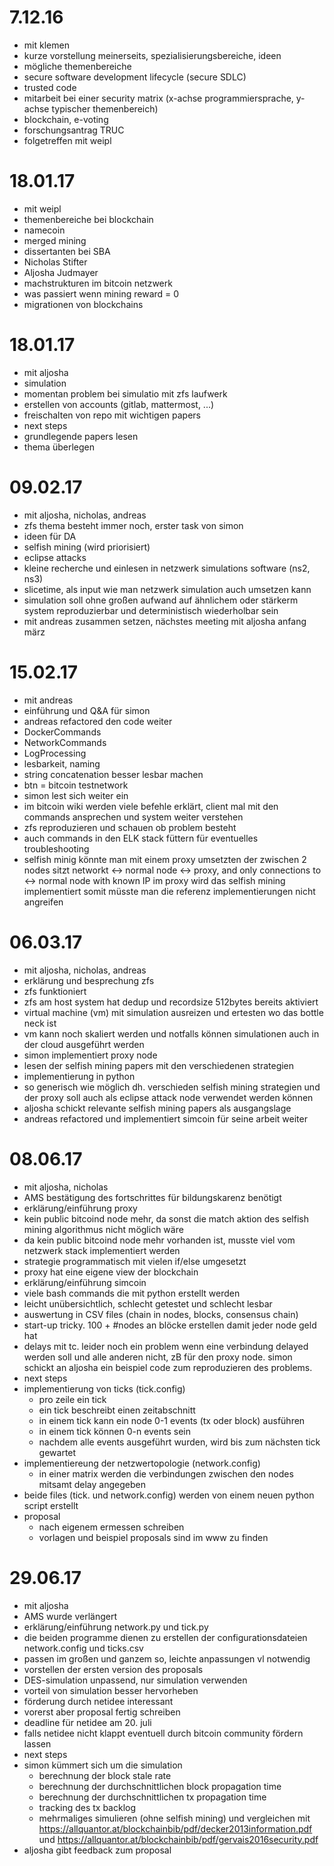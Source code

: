 # 7.12.16
* mit klemen
* kurze vorstellung meinerseits, spezialisierungsbereiche, ideen
* mögliche themenbereiche
 * secure software development lifecycle (secure SDLC)
 * trusted code
 * mitarbeit bei einer security matrix (x-achse programmiersprache, y-achse typischer themenbereich)
 * blockchain, e-voting
* forschungsantrag TRUC
* folgetreffen mit weipl

# 18.01.17
* mit weipl
* themenbereiche bei blockchain
 * namecoin
 * merged mining
* dissertanten bei SBA
 * Nicholas Stifter
 * Aljosha Judmayer
* machstrukturen im bitcoin netzwerk
* was passiert wenn mining reward = 0
* migrationen von blockchains

# 18.01.17
* mit aljosha
* simulation
* momentan problem bei simulatio mit zfs laufwerk
* erstellen von accounts (gitlab, mattermost, ...)
* freischalten von repo mit wichtigen papers
* next steps
 * grundlegende papers lesen
 * thema überlegen

# 09.02.17
* mit aljosha, nicholas, andreas
* zfs thema besteht immer noch, erster task von simon
* ideen für DA
 * selfish mining (wird priorisiert)
 * eclipse attacks
* kleine recherche und einlesen in netzwerk simulations software (ns2, ns3)
* slicetime, als input wie man netzwerk simulation auch umsetzen kann
* simulation soll ohne großen aufwand auf ähnlichem oder stärkerm system reproduzierbar und deterministisch wiederholbar sein
* mit andreas zusammen setzen, nächstes meeting mit aljosha anfang märz

# 15.02.17
* mit andreas
* einführung und Q&A für simon
* andreas refactored den code weiter
 * DockerCommands
 * NetworkCommands
 * LogProcessing
 * lesbarkeit, naming
 * string concatenation besser lesbar machen
* btn = bitcoin testnetwork
* simon lest sich weiter ein
 * im bitcoin wiki werden viele befehle erklärt, client mal mit den commands ansprechen und system weiter verstehen
 * zfs reproduzieren und schauen ob problem besteht
* auch commands in den ELK stack füttern für eventuelles troubleshooting
* selfish minig könnte man mit einem proxy umsetzten der zwischen 2 nodes sitzt networkt <-> normal node <-> proxy, and only connections to <-> normal node with known IP
im proxy wird das selfish mining implementiert somit müsste man die referenz implementierungen nicht angreifen

# 06.03.17
* mit aljosha, nicholas, andreas
* erklärung und besprechung zfs
 * zfs funktioniert
 * zfs am host system hat dedup und recordsize 512bytes bereits aktiviert
* virtual machine (vm) mit simulation ausreizen und ertesten wo das bottle neck ist
* vm kann noch skaliert werden und notfalls können simulationen auch in der cloud ausgeführt werden
* simon implementiert proxy node
 * lesen der selfish mining papers mit den verschiedenen strategien
 * implementierung in python
 * so generisch wie möglich dh. verschieden selfish mining strategien und der proxy soll auch als eclipse attack node verwendet werden können
 * aljosha schickt relevante selfish mining papers als ausgangslage
* andreas refactored und implementiert simcoin für seine arbeit weiter

# 08.06.17
* mit aljosha, nicholas
* AMS bestätigung des fortschrittes für bildungskarenz benötigt
* erklärung/einführung proxy
 * kein public bitcoind node mehr, da sonst die match aktion des selfish mining algorithmus nicht möglich wäre
 * da kein public bitcoind node mehr vorhanden ist, musste viel vom netzwerk stack implementiert werden
 * strategie programmatisch mit vielen if/else umgesetzt
 * proxy hat eine eigene view der blockchain
* erklärung/einführung simcoin
 * viele bash commands die mit python erstellt werden
 * leicht unübersichtlich, schlecht getestet und schlecht lesbar
 * auswertung in CSV files (chain in nodes, blocks, consensus chain)
 * start-up tricky. 100 + #nodes an blöcke erstellen damit jeder node geld hat
 * delays mit tc. leider noch ein problem wenn eine verbindung delayed werden soll und alle anderen nicht, zB für den proxy node. simon schickt an aljosha ein beispiel code zum reproduzieren des problems.
* next steps
 * implementierung von ticks (tick.config)
      * pro zeile ein tick
      * ein tick beschreibt einen zeitabschnitt
      * in einem tick kann ein node 0-1 events (tx oder block) ausführen
      * in einem tick können 0-n events sein
      * nachdem alle events ausgeführt wurden, wird bis zum nächsten tick gewartet
 * implementiereung der netzwertopologie (network.config)
      * in einer matrix werden die verbindungen zwischen den nodes mitsamt delay angegeben
 * beide files (tick. und network.config) werden von einem neuen python script erstellt
 * proposal
      * nach eigenem ermessen schreiben
      * vorlagen und beispiel proposals sind im www zu finden


# 29.06.17
* mit aljosha
* AMS wurde verlängert
* erklärung/einführung network.py und tick.py
 * die beiden programme dienen zu erstellen der configurationsdateien network.config und ticks.csv
 * passen im großen und ganzem so, leichte anpassungen vl notwendig
* vorstellen der ersten version des proposals
 * DES-simulation unpassend, nur simulation verwenden
 * vorteil von simulation besser hervorheben
* förderung durch netidee interessant
 * vorerst aber proposal fertig schreiben
 * deadline für netidee am 20. juli
* falls netidee nicht klappt eventuell durch bitcoin community fördern lassen
* next steps
 * simon kümmert sich um die simulation
      * berechnung der block stale rate
      * berechnung der durchschnittlichen block propagation time
      * berechnung der durchschnittlichen tx propagation time
      * tracking des tx backlog
      * mehrmaliges simulieren (ohne selfish mining) und vergleichen mit https://allquantor.at/blockchainbib/pdf/decker2013information.pdf und https://allquantor.at/blockchainbib/pdf/gervais2016security.pdf
 * aljosha gibt feedback zum proposal
